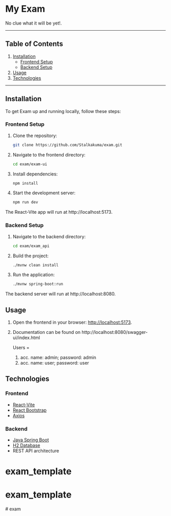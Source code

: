 # **My Exam**

No clue what it will be yet!.

---

## **Table of Contents**

1. [Installation](#installation)
   - [Frontend Setup](#frontend-setup)
   - [Backend Setup](#backend-setup)
2. [Usage](#usage)
3. [Technologies](#technologies)

---

## **Installation**

To get Exam up and running locally, follow these steps:

### **Frontend Setup**

1. Clone the repository:
   ```bash
   git clone https://github.com/Stalkakuma/exam.git
   ```
2. Navigate to the frontend directory:
   ```bash
   cd exam/exam-ui
   ```
3. Install dependencies:
   ```bash
   npm install
   ```
4. Start the development server:
   ```bash
   npm run dev
   ```

The React-Vite app will run at http://localhost:5173.

### **Backend Setup**

1. Navigate to the backend directory:
   ```bash
   cd exam/exam_api
   ```
2. Build the project:
   ```bash
   ./mvnw clean install
   ```
3. Run the application:
   ```bash
   ./mvnw spring-boot:run
   ```

The backend server will run at http://localhost:8080.

## **Usage**

1. Open the frontend in your browser: [http://localhost:5173](http://localhost:5173).
2. Documentation can be found on http://localhost:8080/swagger-ui/index.html

   Users =

   1. acc. name: admin; password: admin
   2. acc. name: user; password: user

## **Technologies**

### **Frontend**

- [React-Vite](https://vitejs.dev/)
- [React Bootstrap](https://react-bootstrap.github.io/)
- [Axios](https://axios-http.com/)

### **Backend**

- [Java Spring Boot](https://spring.io/projects/spring-boot)
- [H2 Database](https://www.h2database.com/)
- REST API architecture
# exam_template
# exam_template
#   e x a m  
 